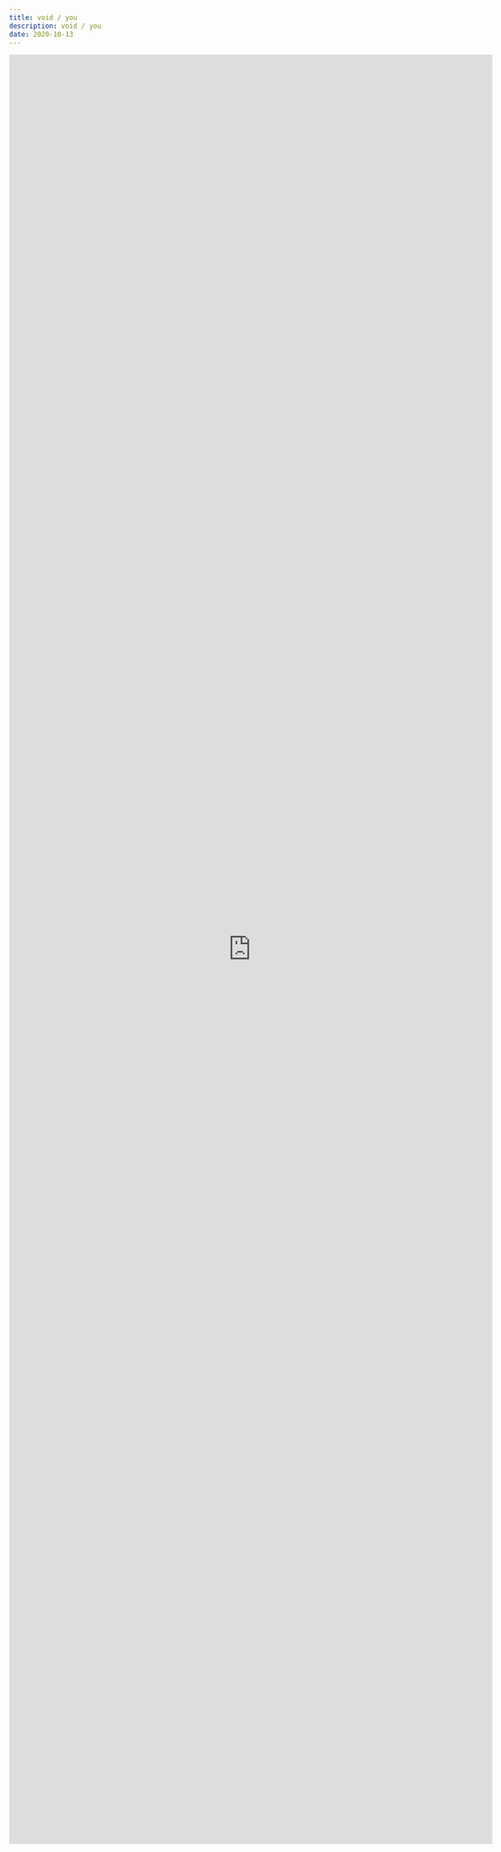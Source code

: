 ```yaml
---
title: void / you
description: void / you
date: 2020-10-13
---
```

<body style="margin:0">
<iframe src="https://docs.google.com/document/d/e/2PACX-1vRPIrZZsCgS1iUR9pQprKylbk1sLceT4ZnXxtKt5TdYIz0nXN2qOPzTVXTvbqvo0GR81X8BVMHCpHK4/pub?embedded=true" style="border: none; width: 90vw; height: 80vh"></iframe>